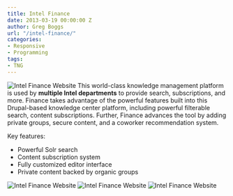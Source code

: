```yaml
---
title: Intel Finance
date: 2013-03-19 00:00:00 Z
author: Greg Boggs
url: "/intel-finance/"
categories:
- Responsive
- Programming
tags:
- TNG
---
```


<img src="/portfolio/intel-finance_1.jpg" alt="Intel Finance Website" />
This world-class knowledge management platform is used by <strong>multiple Intel departments</strong> to provide search,
subscriptions, and more<!--more-->. Finance takes advantage of the powerful features built into this Drupal-based knowledge
center platform, including powerful filterable search, content subscriptions. Further, Finance advances the tool by adding
private groups, secure content, and a coworker recommendation system.

Key features:

  * Powerful Solr search
  * Content subscription system
  * Fully customized editor interface
  * Private content backed by organic groups
  
<img src="/portfolio/intel-finance_2.jpg" alt="Intel Finance Website" />

<img src="/portfolio/intel-finance_3.png" alt="Intel Finance Website" />

<img src="/portfolio/intel-finance_4.png" alt="Intel Finance Website" />